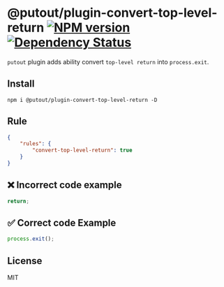 # @putout/plugin-convert-top-level-return [![NPM version][NPMIMGURL]][NPMURL] [![Dependency Status][DependencyStatusIMGURL]][DependencyStatusURL]

[NPMIMGURL]:                https://img.shields.io/npm/v/@putout/plugin-convert-top-level-return.svg?style=flat&longCache=true
[NPMURL]:                   https://npmjs.org/package/@putout/plugin-convert-top-level-return"npm"

[DependencyStatusURL]:      https://david-dm.org/coderaiser/putout?path=packages/plugin-convert-top-level-return
[DependencyStatusIMGURL]:   https://david-dm.org/coderaiser/putout.svg?path=packages/plugin-convert-top-level-return

`putout` plugin adds ability convert `top-level return` into `process.exit`.

## Install

```
npm i @putout/plugin-convert-top-level-return -D
```

## Rule

```json
{
    "rules": {
        "convert-top-level-return": true
    }
}
```

## ❌ Incorrect code example

```js
return;
```

## ✅ Correct code Example

```js
process.exit();
```

## License

MIT

